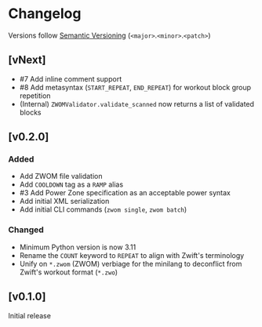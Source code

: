 # Changelog
Versions follow [Semantic Versioning](https://semver.org/spec/v2.0.0.html) (`<major>`.`<minor>`.`<patch>`)

## [vNext]
* #7 Add inline comment support
* #8 Add metasyntax (`START_REPEAT`, `END_REPEAT`) for workout block group repetition
* (Internal) `ZWOMValidator.validate_scanned` now returns a list of validated blocks

## [v0.2.0]
### Added
* Add ZWOM file validation
* Add `COOLDOWN` tag as a `RAMP` alias
* #3 Add Power Zone specification as an acceptable power syntax
* Add initial XML serialization
* Add initial CLI commands (`zwom single`, `zwom batch`)

### Changed
* Minimum Python version is now 3.11
* Rename the `COUNT` keyword to `REPEAT` to align with Zwift's terminology
* Unify on `*.zwom` (ZWOM) verbiage for the minilang to deconflict from Zwift's workout format (`*.zwo`)

## [v0.1.0]
Initial release

